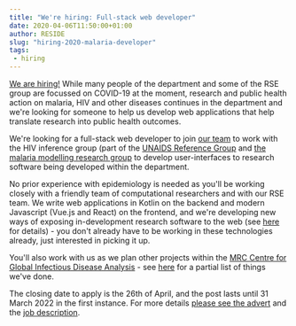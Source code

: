 ```yaml
---
title: "We're hiring: Full-stack web developer"
date: 2020-04-06T11:50:00+01:00
author: RESIDE
slug: "hiring-2020-malaria-developer"
tags:
 - hiring
---
```


[We are hiring!](https://www.imperial.ac.uk/jobs/description/MED01818/research-software-engineer-web-development/)  While many people of the department and some of the RSE group are focussed on COVID-19 at the moment, research and public health action on  malaria, HIV and other diseases continues in the department and we're looking for someone to help us develop web applications that help translate research into public health outcomes.

We're looking for a full-stack web developer to join [our team](/about/) to work with the HIV inference group (part of the [UNAIDS Reference Group](http://epidem.org/about-us-0) and [the malaria modelling research group](https://www.imperial.ac.uk/malaria-modelling) to develop user-interfaces to research software being developed within the department.

No prior experience with epidemiology is needed as you'll be working closely with a friendly team of computational researchers and with our RSE team.  We write web applications in Kotlin on the backend and modern Javascript (Vue.js and React) on the frontend, and we're developing new ways of exposing in-development research software to the web (see [here](https://reside-ic.github.io/blog/rslondonse-2020/) for details) - you don't already have to be working in these technologies already, just interested in picking it up.

You'll also work with us as we plan other projects within the [MRC Centre for Global Infectious Disease Analysis](https://www.imperial.ac.uk/mrc-global-infectious-disease-analysis) - see [here](https://reside-ic.github.io/projects/) for a partial list of things we've done.

The closing date to apply is the 26th of April, and the post lasts until 31 March 2022 in the first instance.  For more details [please see the advert](https://www.imperial.ac.uk/jobs/description/MED01818/research-software-engineer-web-development) and the [job description](https://www.imperial.ac.uk/jobs/description/MED01818/research-software-engineer-web-development/Job%2BDescription%2B-%2BResearch%2BSoftware%2BEngineer%2B.pdf).

